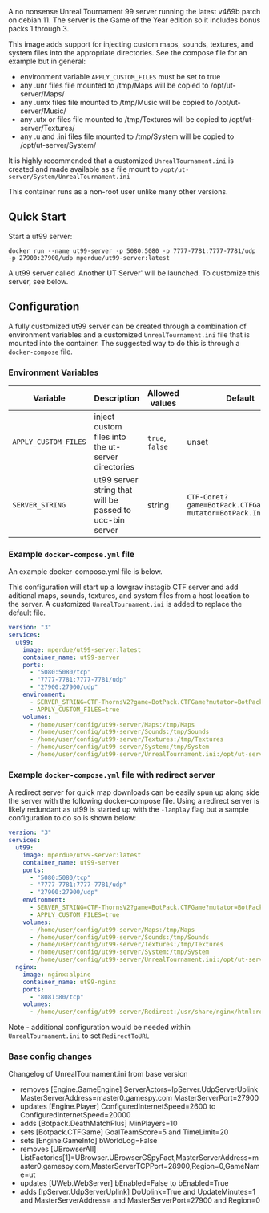 A no nonsense Unreal Tournament 99 server running the latest v469b patch on debian 11. The server is the Game of the Year edition so it includes bonus packs 1 through 3.

This image adds support for injecting custom maps, sounds, textures, and system files into the appropriate directories. See the compose file for an example but in general:
- environment variable `APPLY_CUSTOM_FILES` must be set to true
- any .unr files file mounted to /tmp/Maps will be copied to /opt/ut-server/Maps/
- any .umx files file mounted to /tmp/Music will be copied to /opt/ut-server/Music/
- any .utx or  files file mounted to /tmp/Textures will be copied to /opt/ut-server/Textures/
- any .u and .ini  files file mounted to /tmp/System will be copied to /opt/ut-server/System/

It is highly recommended that a customized `UnrealTournament.ini` is created and made available as a file mount to `/opt/ut-server/System/UnrealTournament.ini`

This container runs as a non-root user unlike many other versions.

## Quick Start
Start a ut99 server:
```
docker run --name ut99-server -p 5080:5080 -p 7777-7781:7777-7781/udp -p 27900:27900/udp mperdue/ut99-server:latest
```

A ut99 server called 'Another UT Server' will be launched. To customize this server, see below.

## Configuration
A fully customized ut99 server can be created through a combination of environment variables and a customized `UnrealTournament.ini` file that is mounted into the container. The suggested way to do this is through a `docker-compose` file.

### Environment Variables
| Variable             | Description                                              | Allowed values  | Default                                                     |
| -------------------- | -------------------------------------------------------- | --------------- | ----------------------------------------------------------- |
| `APPLY_CUSTOM_FILES` | inject custom files into the ut-server directories       | `true`, `false` | unset                                                       |
| `SERVER_STRING`      | ut99 server string that will be passed to ucc-bin server |  string         | `CTF-Coret?game=BotPack.CTFGame?mutator=BotPack.InstaGibDM` |

### Example `docker-compose.yml` file
An example docker-compose.yml file is below.

This configuration will start up a lowgrav instagib CTF server and add aditional maps, sounds, textures, and system files from a host location to the server. A customized `UnrealTournament.ini` is added to replace the default file.
```yaml
version: "3"
services:
  ut99:
    image: mperdue/ut99-server:latest
    container_name: ut99-server
    ports:
      - "5080:5080/tcp"
      - "7777-7781:7777-7781/udp"
      - "27900:27900/udp"
    environment:
      - SERVER_STRING=CTF-ThornsV2?game=BotPack.CTFGame?mutator=BotPack.InstaGibDM,BotPack.LowGrav
      - APPLY_CUSTOM_FILES=true
    volumes:
      - /home/user/config/ut99-server/Maps:/tmp/Maps
      - /home/user/config/ut99-server/Sounds:/tmp/Sounds
      - /home/user/config/ut99-server/Textures:/tmp/Textures
      - /home/user/config/ut99-server/System:/tmp/System
      - /home/user/config/ut99-server/UnrealTournament.ini:/opt/ut-server/System/UnrealTournament.ini
```

### Example `docker-compose.yml` file with redirect server
A redirect server for quick map downloads can be easily spun up along side the server with the following docker-compose file. Using a redirect server is likely redundant as ut99 is started up with the `-lanplay` flag but a sample configuration to do so is shown below:
```yaml
version: "3"
services:
  ut99:
    image: mperdue/ut99-server:latest
    container_name: ut99-server
    ports:
      - "5080:5080/tcp"
      - "7777-7781:7777-7781/udp"
      - "27900:27900/udp"
    environment:
      - SERVER_STRING=CTF-ThornsV2?game=BotPack.CTFGame?mutator=BotPack.InstaGibDM,BotPack.LowGrav
      - APPLY_CUSTOM_FILES=true
    volumes:
      - /home/user/config/ut99-server/Maps:/tmp/Maps
      - /home/user/config/ut99-server/Sounds:/tmp/Sounds
      - /home/user/config/ut99-server/Textures:/tmp/Textures
      - /home/user/config/ut99-server/System:/tmp/System
      - /home/user/config/ut99-server/UnrealTournament.ini:/opt/ut-server/System/UnrealTournament.ini
  nginx:
    image: nginx:alpine
    container_name: ut99-nginx
    ports:
      - "8081:80/tcp"
    volumes:
      - /home/user/config/ut99-server/Redirect:/usr/share/nginx/html:ro
```

Note - additional configuration would be needed within `UnrealTournament.ini` to set `RedirectToURL`

### Base config changes
Changelog of UnrealTournament.ini from base version
- removes [Engine.GameEngine] ServerActors=IpServer.UdpServerUplink MasterServerAddress=master0.gamespy.com MasterServerPort=27900
- updates [Engine.Player] ConfiguredInternetSpeed=2600 to ConfiguredInternetSpeed=20000
- adds [Botpack.DeathMatchPlus] MinPlayers=10
- sets [Botpack.CTFGame] GoalTeamScore=5 and TimeLimit=20
- sets [Engine.GameInfo] bWorldLog=False
- removes [UBrowserAll] ListFactories[1]=UBrowser.UBrowserGSpyFact,MasterServerAddress=master0.gamespy.com,MasterServerTCPPort=28900,Region=0,GameName=ut
- updates [UWeb.WebServer] bEnabled=False to bEnabled=True
- adds [IpServer.UdpServerUplink] DoUplink=True and UpdateMinutes=1 and MasterServerAddress= and MasterServerPort=27900 and Region=0
